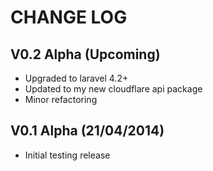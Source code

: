 CHANGE LOG
==========


## V0.2 Alpha (Upcoming)

* Upgraded to laravel 4.2+
* Updated to my new cloudflare api package
* Minor refactoring


## V0.1 Alpha (21/04/2014)

* Initial testing release
